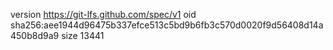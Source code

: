 version https://git-lfs.github.com/spec/v1
oid sha256:aee1944d96475b337efce513c5bd9b6fb3c570d0020f9d56408d14a450b8d9a9
size 13441
